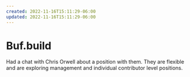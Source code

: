```yaml
---
created: 2022-11-16T15:11:29-06:00
updated: 2022-11-16T15:11:29-06:00
---
```

# Buf.build

Had a chat with Chris Orwell about a position with them. They are flexible and are exploring management and individual contributor level positions.